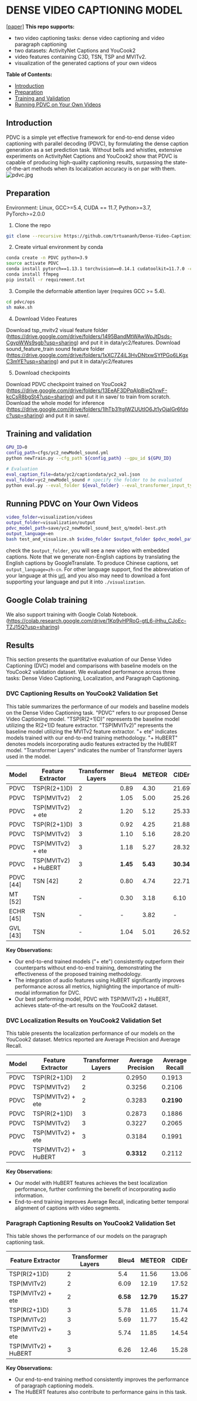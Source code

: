 # DENSE VIDEO CAPTIONING MODEL

[[paper]](https://arxiv.org/abs/2108.07781) 
**This repo supports:**
* two video captioning tasks: dense video captioning and video paragraph captioning
* two datasets: ActivityNet Captions and YouCook2
* video features containing C3D, TSN, TSP and MVITv2.
* visualization of the generated captions of your own videos

**Table of Contents:**
* [Introduction](#introduction)
* [Preparation](#preparation)
* [Training and Validation](#training-and-validation)
* [Running PDVC on Your Own Videos](#running-pdvc-on-your-own-videos)


## Introduction
PDVC is a simple yet effective framework for end-to-end dense video captioning with parallel decoding (PDVC), by formulating the dense caption generation as a set prediction task. Without bells and whistles, extensive experiments on ActivityNet Captions and YouCook2 show that PDVC is capable of producing high-quality captioning results, surpassing the state-of-the-art methods when its localization accuracy is on par with them.
![pdvc.jpg](pdvc.jpg)

## Preparation
Environment: Linux,  GCC>=5.4, CUDA == 11.7, Python>=3.7, PyTorch>=2.0.0

1. Clone the repo
```bash
git clone --recursive https://github.com/trtuananh/Dense-Video-Captioning.git
```

2. Create virtual environment by conda
```bash
conda create -n PDVC python=3.9
source activate PDVC
conda install pytorch==1.13.1 torchvision==0.14.1 cudatoolkit=11.7.0 -c pytorch
conda install ffmpeg
pip install -r requirement.txt
```

3. Compile the deformable attention layer (requires GCC >= 5.4). 
```bash
cd pdvc/ops
sh make.sh
```
4. Download Video Features

Download tsp_mvitv2 visual feature folder (https://drive.google.com/drive/folders/1495BandMtWAwWpJtDsds-CgvpWWs9sgb?usp=sharing) and put it in data/yc2/features.
Download sound_feature_train sound feature folder (https://drive.google.com/drive/folders/1xXC7Z4iL3HvDNtxwSYfPGo6LKgxC3mYE?usp=sharing) and put it in data/yc2/features

5. Download checkpoints

Download PDVC checkpoint trained on YouCook2 (https://drive.google.com/drive/folders/13EeAF3DPpAIpBieQ1vwF-kcCsR8bgSt4?usp=sharing) and put it in save/ to train from scratch.
Download the whole model for inference (https://drive.google.com/drive/folders/1lhTb31tgIWZUUtIO6Jt1yOjaIGr6fdoc?usp=sharing) and put it in save/.


## Training and validation
```bash
GPU_ID=0
config_path=cfgs/yc2_newModel_sound.yml
python newTrain.py --cfg_path ${config_path} --gpu_id ${GPU_ID}

# Evaluation
eval_caption_file=data/yc2/captiondata/yc2_val.json
eval_folder=yc2_newModel_sound # specify the folder to be evaluated
python eval.py --eval_folder ${eval_folder} --eval_transformer_input_type queries --gpu_id ${GPU_ID} --eval_caption_file ${eval_caption_file}
```




## Running PDVC on Your Own Videos
```bash
video_folder=visualization/videos
output_folder=visualization/output
pdvc_model_path=save/yc2_newModel_sound_best_q/model-best.pth
output_language=en
bash test_and_visualize.sh $video_folder $output_folder $pdvc_model_path $output_language
```
check the `$output_folder`, you will see a new video with embedded captions. 
Note that we generate non-English captions by translating the English captions by GoogleTranslate. 
To produce Chinese captions, set `output_language=zh-cn`. 
For other language support, find the abbreviation of your language at this [url](https://github.com/lushan88a/google_trans_new/blob/main/constant.py), and you also may need to download a font supporting your language and put it into `./visualization`.

<!-- ![demo.gif](visualization/xukun_en.gif)![demo.gif](visualization/xukun_cn.gif) -->


## Google Colab training 
We also support training with Google Colab Notebook. (https://colab.research.google.com/drive/1Kp9vHPRoG-gtL6-iHhu_CJoEc-TZJ15Q?usp=sharing)


## Results

This section presents the quantitative evaluation of our Dense Video Captioning (DVC) model and comparisons with baseline models on the YouCook2 validation dataset. We evaluated performance across three tasks: Dense Video Captioning, Localization, and Paragraph Captioning.

### DVC Captioning Results on YouCook2 Validation Set

This table summarizes the performance of our models and baseline models on the Dense Video Captioning task.  "PDVC" refers to our proposed Dense Video Captioning model. "TSP(R(2+1)D)" represents the baseline model utilizing the R(2+1)D feature extractor. "TSP(MVITv2)" represents the baseline model utilizing the MVITv2 feature extractor. "+ ete" indicates models trained with our end-to-end training methodology. "+ HuBERT" denotes models incorporating audio features extracted by the HuBERT model.  "Transformer Layers" indicates the number of Transformer layers used in the model.

| Model             | Feature Extractor          | Transformer Layers | Bleu4 | METEOR | CIDEr | SODA |
|-------------------|---------------------------|--------------------|-------|--------|-------|------|
| PDVC              | TSP(R(2+1)D)              | 2                  | 0.89  | 4.30   | 21.69 | 4.02 |
| PDVC              | TSP(MVITv2)               | 2                  | 1.05  | 5.00   | 25.26 | 4.75 |
| PDVC              | TSP(MVITv2) + ete        | 2                  | 1.20  | 5.12   | 25.33 | 4.80 |
| PDVC              | TSP(R(2+1)D)              | 3                  | 0.92  | 4.25   | 21.88 | 4.06 |
| PDVC              | TSP(MVITv2)               | 3                  | 1.10  | 5.16   | 28.20 | 4.85 |
| PDVC              | TSP(MVITv2) + ete        | 3                  | 1.18  | 5.27   | 28.32 | 4.67 |
| PDVC              | TSP(MVITv2) + HuBERT     | 3                  | **1.45** | **5.43** | **30.34** | **4.96** |
| PDVC [44]         | TSN [42]                  | 2                  | 0.80  | 4.74   | 22.71 | 4.42 |
| MT [52]           | TSN                       | -                  | 0.30  | 3.18   | 6.10  | -    |
| ECHR [45]         | TSN                       | -                  | -     | 3.82   | -     | -    |
| GVL [43]          | TSN                       | -                  | 1.04  | 5.01   | 26.52 | 4.91 |

**Key Observations:**

* Our end-to-end trained models ("+ ete") consistently outperform their counterparts without end-to-end training, demonstrating the effectiveness of the proposed training methodology.
* The integration of audio features using HuBERT significantly improves performance across all metrics, highlighting the importance of multi-modal information for DVC.
* Our best performing model, PDVC with TSP(MVITv2) + HuBERT, achieves state-of-the-art results on the YouCook2 dataset.

### DVC Localization Results on YouCook2 Validation Set

This table presents the localization performance of our models on the YouCook2 dataset.  Metrics reported are Average Precision and Average Recall.

| Model             | Feature Extractor          | Transformer Layers | Average Precision | Average Recall |
|-------------------|---------------------------|--------------------|-------------------|----------------|
| PDVC              | TSP(R(2+1)D)              | 2                  | 0.2950            | 0.1913         |
| PDVC              | TSP(MVITv2)               | 2                  | 0.3256            | 0.2106         |
| PDVC              | TSP(MVITv2) + ete        | 2                  | 0.3283            | **0.2190** |
| PDVC              | TSP(R(2+1)D)              | 3                  | 0.2873            | 0.1886         |
| PDVC              | TSP(MVITv2)               | 3                  | 0.3227            | 0.2065         |
| PDVC              | TSP(MVITv2) + ete        | 3                  | 0.3184            | 0.1991         |
| PDVC              | TSP(MVITv2) + HuBERT     | 3                  | **0.3312** | 0.2112         |

**Key Observations:**

* Our model with HuBERT features achieves the best localization performance, further confirming the benefit of incorporating audio information.
* End-to-end training improves Average Recall, indicating better temporal alignment of captions with video segments.

### Paragraph Captioning Results on YouCook2 Validation Set

This table shows the performance of our models on the paragraph captioning task.

| Feature Extractor          | Transformer Layers | Bleu4 | METEOR | CIDEr  |
|---------------------------|--------------------|-------|--------|--------|
| TSP(R(2+1)D)              | 2                  | 5.4   | 11.56  | 13.06  |
| TSP(MVITv2)               | 2                  | 6.09  | 12.19  | 17.52  |
| TSP(MVITv2) + ete        | 2                  | **6.58** | **12.79** | **15.27** |
| TSP(R(2+1)D)              | 3                  | 5.78  | 11.65  | 11.74  |
| TSP(MVITv2)               | 3                  | 5.69  | 11.77  | 15.42  |
| TSP(MVITv2) + ete        | 3                  | 5.74  | 11.85  | 14.54  |
| TSP(MVITv2) + HuBERT     | 3                  | 6.26  | 12.46  | 15.28  |

**Key Observations:**

* Our end-to-end training method consistently improves the performance of paragraph captioning models.
* The HuBERT features also contribute to performance gains in this task.
